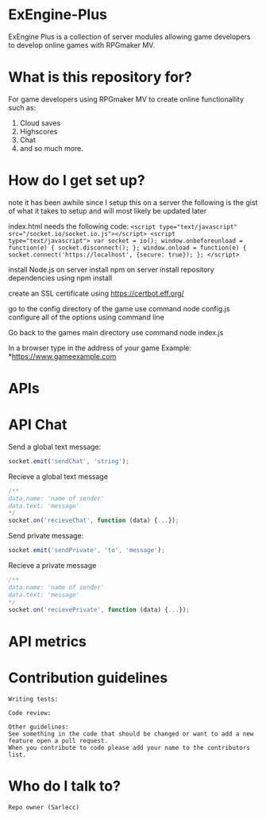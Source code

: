 # ExEngine-Plus
ExEngine Plus is a collection of server modules allowing game developers to develop online games with RPGmaker MV.

# What is this repository for?
For game developers using RPGmaker MV to create online functionallity such as:
1. Cloud saves
1. Highscores
1. Chat
1. and so much more.
# How do I get set up?

note it has been awhile since I setup this on a server the following is the gist of what it takes to setup and will most likely be updated later

index.html needs the following code: `<script type="text/javascript" src="/socket.io/socket.io.js"></script> <script type="text/javascript"> var socket = io(); window.onbeforeunload = function(e) { socket.disconnect(); }; window.onload = function(e) { socket.connect('https://localhost', {secure: true}); }; </script>`

install Node.js on server install npm on server install repository dependencies using npm install

create an SSL certificate using https://certbot.eff.org/

go to the config directory of the game use command node config.js configure all of the options using command line

Go back to the games main directory use command node index.js

In a browser type in the address of your game Example: *https://www.gameexample.com

# APIs
# API Chat
Send a global text message:
```javascript 
socket.emit('sendChat', 'string');
```

Recieve a global text message
```javascript 
/**
data.name: 'name of sender'
data.text: 'message'
*/
socket.on('recieveChat', function (data) {...});
```

Send private message:

```javascript 
socket.emit('sendPrivate', 'to', 'message');
```

Recieve a private message
```javascript
/**
data.name: 'name of sender'
data.text: 'message'
*/
socket.on('recievePrivate', function (data) {...});
```
# API metrics

# Contribution guidelines

    Writing tests:
    
    Code review:
    
    Other guidelines:
    See something in the code that should be changed or want to add a new feature open a pull request. 
    When you contribute to code please add your name to the contributors list. 

# Who do I talk to?

    Repo owner (Sarlecc)
